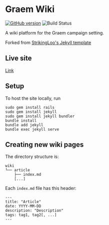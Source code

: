 # Graem Wiki

[![GitHub version](https://badge.fury.io/gh/smburdick%2Fgraem.svg)](https://badge.fury.io/gh/smburdick%2Fgraem)
![Build Status](https://github.com/smburdick/graem/actions/workflows/jekyll.yml/badge.svg)

A wiki platform for the Graem campaign setting.

Forked from [StrikingLoo's Jekyll template](https://github.com/StrikingLoo/Personal-Wiki-Site-Setup)

## Live site

[Link](https://smburdick.github.io/graem)

## Setup

To host the site locally, run

```
sudo gem install rails
sudo gem install jekyll
sudo gem install jekyll bundler
bundle install
bundle add jekyll
bundle exec jekyll serve
```

## Creating new wiki pages

The directory structure is:
```
wiki
└── article
    ├── index.md
    [...]
```
Each `index.md` file has this header:
```
---
title: "Article"
date: YYYY-MM-DD
description: "Description"
tags: tag1, tag2[, ...]
---
```

